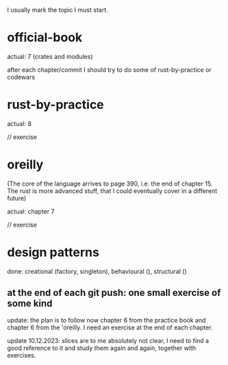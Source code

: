 I usually mark the topic I must start.

# official-book

actual: 7 (crates and modules)

after each chapter/commit I should try to do some of rust-by-practice or codewars

# rust-by-practice

actual: 8

// exercise

# oreilly

(The core of the language arrives to page 390, i.e. the end of chapter 15. The rust is more advanced stuff, that I could eventually cover in a different future)

actual: chapter 7

// exercise

# design patterns

done: creational (factory, singleton), behavioural (), structural ()

## at the end of each git push: one small exercise of some kind

update: the plan is to follow now chapter 6 from the practice book and chapter 6 from the 'oreilly. I need an exercise at the end of each chapter.

update 10.12.2023: slices are to me absolutely not clear, I need to find a good reference to it and study them again and again, together with exercises.
